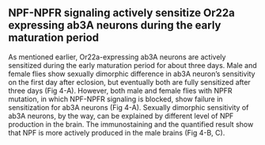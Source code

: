 ## NPF-NPFR signaling actively sensitize Or22a expressing ab3A neurons during the early maturation period

As mentioned earlier, Or22a-expressing ab3A neurons are actively sensitized during the early maturation period for about three days. Male and female flies show sexually dimorphic difference in ab3A neuron’s sensitivity on the first day after eclosion, but eventually both are fully sensitized after three days (Fig 4-A). However, both male and female flies with NPFR mutation, in which NPF-NPFR signaling is blocked, show failure in sensitization for ab3A neurons (Fig 4-A). Sexually dimorphic sensitivity of ab3A neurons, by the way, can be explained by different level of NPF production in the brain. The immunostaining and the quantified result show that NPF is more actively produced in the male brains (Fig 4-B, C).